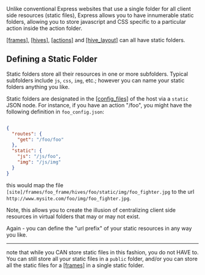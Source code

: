 Unlike conventional Express websites that use a single folder for all client side resources (static files), Express allows you to have innumerable static folders, allowing you to store javascript and CSS specific to a particular action inside the action folder. 

[[frames]](Frames), [[hives]](Hives), [[actions]](Actions) and [[hive_layout]](Layouts) can all have static folders. 

## Defining a Static Folder

Static folders store all their resources in one or more subfolders. Typical subfolders include `js`, `css`, `img`, etc.; however you can name your static folders anything you like. 

Static folders are designated in the [[config_files]](configuration) of the host via a `static` JSON node. For instance, if you have an action "/foo", you might have the following definition in `foo_config.json`: 

``` json

{
  "routes": {
    "get": "/foo/foo"
  },
  "static": {
    "js": "/js/foo",
    "img": "/js/img"
  }
}

```

this would map the file `[site]/frames/foo_frame/hives/foo/static/img/foo_fighter.jpg` to the url `http://www.mysite.com/foo/img/foo_fighter.jpg`.

Note, this allows you to create the illusion of centralizing client side resources in virtual folders that may or may not exist. 

Again - you can define the "url prefix" of your static resources in any way you like. 

* * * 

note that while you CAN store static files in this fashion, you do not HAVE to. You can still store all your static files in a `public` folder, and/or you can store all the static files for a [[frames]](frame) in a single static folder.